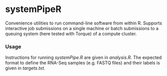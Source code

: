 systemPipeR
===

Convenience utilities to run command-line software from within R. Supports
interactive job submissions on a single machine or batch submissions to a
queuing system (here tested with Torque) of a compute cluster.

### Usage
Instructions for running _systemPipe.R_ are given in _analysis.R_. The expected
format to define the RNA-Seq samples (e.g. FASTQ files) and their labels
is given in _targets.txt_.
 
